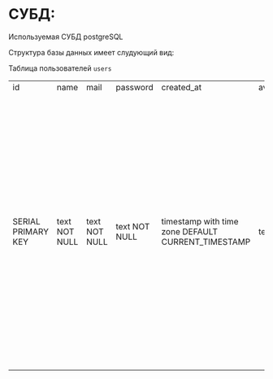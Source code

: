 # СУБД:
Используемая СУБД postgreSQL

Структура базы данных имеет слудующий вид:

Таблица пользователей `users`
<table>
<tr>
<td>id<td>name<td>mail<td>password<td>created_at<td>avatar<td>phone
<tr>
<td>SERIAL PRIMARY KEY
<td>text NOT NULL
<td>text NOT NULL
<td>text NOT NULL
<td>timestamp with time zone DEFAULT CURRENT_TIMESTAMP
<td>text
<td>text

Таблица текущих сессий `sessions`
<table>
<tr>
<td>id<td>user_id<td>ip<td>os<td>browser<td>user_agent<td>refresh_token<td>expired_at
<td>created_at<td>name
<tr>
<td>SERIAL PRIMARY KEY
<td>bigint NOT NULLL REFERENCES users (id)
<td>cidr NOT NULL
<td>text 
<td>text
<td>text
<td>text
<td>timestamp with time zone
<td>timestamp with time zone
<td>text

Таблица всех продуктов - книг `books`
<table>
<tr>
<td>id<td>user_id<td>title<td>author<td>description<td>cover<td>price<td>created_at<td>rating<td>category<td>sale
<td>SERIAL PRIMARY KEY
<td>bigint NOT NULLL REFERENCES users (id)
<td>text NOT NULL
<td>text NOT NULL
<td>text NOT NULL
<td>text NOT NULL
<td>money NOT NULL
<td>timestamp with time zone DEFAULT CURRENT_TIMESTAMP
<td>real
<td>text
<td>boolean DEFAULT false

Таблица отзывов - комментариев `comments`
<table>
<tr>
<td>id<td>book_id<td>text<td>created_at<td>is_read<td>author_name<td>rating
<td>SERIAL PRIMARY KEY
<td>bigint REFERENCES books (id) ON DELETE CASCADE
<td>text NOT NULL
<td>timestamp with time zone DEFAULT CURRENT_TIMESTAMP
<td>boolean DEFAULT false
<td>text
<td>smallint

Таблица избранных товаров `favorites`
<table>
<tr>
<td>book_id<td>user_id<id>
<tr>
<td>bigint REFERENCES books (id) ON DELETE CASCADE
<td>bigint REFERENCES users (id) ON DELETE CASCADE
<td>SERIAL PRIMARY KEY

